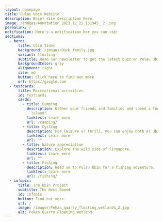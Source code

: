 ```yaml
---
layout: homepage
title: Pulau Ubin Website
description: Brief site description here
image: /images/Annotation_2023_12_21_131945__2_.png
permalink: /
notification: Here's a notification bar you can use!
sections:
  - hero:
      title: Ubin Tides
      background: /images/Duck_family.jpg
      variant: floating
      subtitle: Read our newsletter to get the latest buzz on Pulau Ubin!
      backgroundColor: gray
      alignment: right
      size: md
      button: Click here to find out more
      url: https//google.com
  - textcards:
      title: Recreational activities
      id: textcards
      cards:
        - title: Camping
          description: Gather your friends and families and spend a fun day or two at the
            island!
          linktext: Learn more
          url: /camping/
        - title: Cycling
          description: For leisure or thrill, you can enjoy both at Ubin.
          linktext: Learn more
          url: ""
        - title: Nature appreciation
          description: Explore the wild side of Singapore.
          linktext: Learn more
          url: ""
        - title: Fishing
          description: Head on to Pulau Ubin for a fishing adventure.
          linktext: Learn more
          url: /fishing/
  - infopic:
      title: The Ubin Project
      subtitle: The Next Bound
      id: infopic
      button: Find out more
      url: /
      image: /images/Pekan_quarry_floating_wetlands_2.jpg
      alt: Pekan Quarry Floating Wetland
---
```

